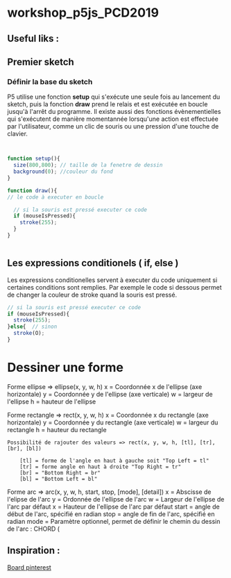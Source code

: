 # workshop_p5js_PCD2019
 



## Useful liks : 



## Premier sketch


### Définir la base du sketch
P5 utilise une fonction **setup** qui s'exécute une seule fois au lancement du sketch, puis la fonction **draw** prend le relais et est exécutée en boucle jusqu'à l'arrêt du programme.
Il existe aussi des fonctions évènementielles qui s'exécutent de manière momentannée lorsqu'une action est effectuée par l'utilisateur, comme un clic de souris ou une pression d'une touche de clavier.

```js


function setup(){
  size(800,800); // taille de la fenetre de dessin
  background(0); //couleur du fond
}

function draw(){
// le code à executer en boucle

  // si la souris est pressé executer ce code
  if (mouseIsPressed){
    stroke(255);
  }
}



```

## Les expressions conditionels ( if, else )

Les expressions conditionelles servent à executer du code uniquement si certaines conditions sont remplies.  Par exemple le code si dessous permet de changer la couleur de stroke quand la souris est pressé.

```js
// si la souris est pressé executer ce code
if (mouseIsPressed){
  stroke(255);
}else{  // sinon
  stroke(O);
}


```



# Dessiner une forme

Forme ellipse => ellipse(x, y, w, h)
    x = Coordonnée x de l'ellipse (axe horizontale)
    y = Coordonnée y de l'ellipse (axe verticale)
    w = largeur de l'ellipse
    h = hauteur de l'ellipse
    
Forme rectangle => rect(x, y, w, h)
    x = Coordonnée x du rectangle (axe horizontale)
    y = Coordonnée y du rectangle (axe verticale)
    w = largeur du rectangle
    h = hauteur du rectangle
    
    Possibilité de rajouter des valeurs => rect(x, y, w, h, [tl], [tr], [br], [bl])
    
        [tl] = forme de l'angle en haut à gauche soit "Top Left = tl"
        [tr] = forme angle en haut à droite "Top Right = tr"
        [br] = "Bottom Right = br"
        [bl] = "Bottom Left = bl"
 
 Forme arc => arc(x, y, w, h, start, stop, [mode], [detail])
    x = Abscisse de l'elipse de l'arc
    y = Ordonnée de l'ellipse de l'arc
    w = Largeur de l'ellipse de l'arc par défaut
    x = Hauteur de l'ellipse de l'arc par défaut
    start = angle de début de l'arc, spécifié en radian
    stop = angle de fin de l'arc, spécifié en radian 
    mode = Paramètre optionnel, permet de définir le chemin du dessin de l'arc : CHORD (

## Inspiration :

[Board pinterest](https://www.pinterest.fr/simonrenaultper/processing-community-days/)
